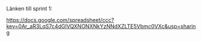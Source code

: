 Länken till sprint 1:

https://docs.google.com/spreadsheet/ccc?key=0Ar_aR3LqS7c4dGlVQXNONXNkYzNNdXZLTE5Vbmc0VXc&usp=sharing
